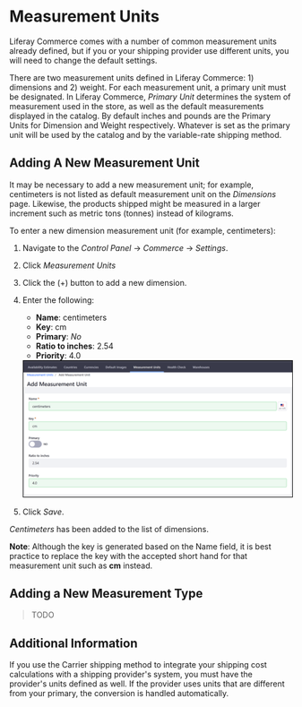 # Measurement Units

Liferay Commerce comes with a number of common measurement units already defined, but if you or your shipping provider use different units, you will need to change the default settings.

There are two measurement units defined in Liferay Commerce: 1) dimensions and 2) weight. For each measurement unit, a primary unit must be designated. In Liferay Commerce, _Primary Unit_ determines the system of measurement used in the store, as well as the default measurements displayed in the catalog. By default inches and pounds are the Primary Units for Dimension and Weight respectively. Whatever is set as the primary unit will be used by the catalog and by the variable-rate shipping method.

## Adding A New Measurement Unit

It may be necessary to add a new measurement unit; for example, centimeters is not listed as default measurement unit on the _Dimensions_ page. Likewise, the products shipped might be measured in a larger increment such as metric tons (tonnes) instead of kilograms.

To enter a new dimension measurement unit (for example, centimeters):

1. Navigate to the _Control Panel_ → _Commerce_ → _Settings_.
1. Click _Measurement Units_
1. Click the (+) button to add a new dimension.
1. Enter the following:
    * **Name**: centimeters
    * **Key**: cm
    * **Primary**: _No_
    * **Ratio to inches**: 2.54
    * **Priority**: 4.0

    <img src="./images/01.png" width="700px" style="border: #000000 1px solid;">

1. Click _Save_.

_Centimeters_ has been added to the list of dimensions.

**Note**: Although the key is generated based on the Name field, it is best practice to replace the key with the accepted short hand for that measurement unit such as **cm** instead.

## Adding a New Measurement Type

>TODO

## Additional Information

If you use the Carrier shipping method to integrate your shipping cost calculations with a shipping provider's system, you must have the provider's units defined as well. If the provider uses units that are different from your primary, the conversion is handled automatically.
